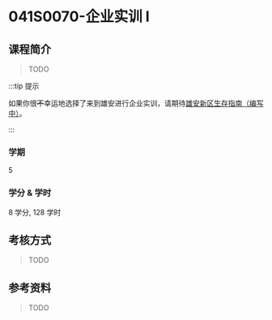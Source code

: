 # 041S0070-企业实训 I

## 课程简介

> TODO

:::tip 提示

如果你很~~不~~幸运地选择了来到雄安进行企业实训，请期待[雄安新区生存指南（编写中）](../misc/雄安新区生存指南.md)。

:::

### 学期

5

### 学分 & 学时

8 学分, 128 学时

## 考核方式

> TODO

## 参考资料

> TODO